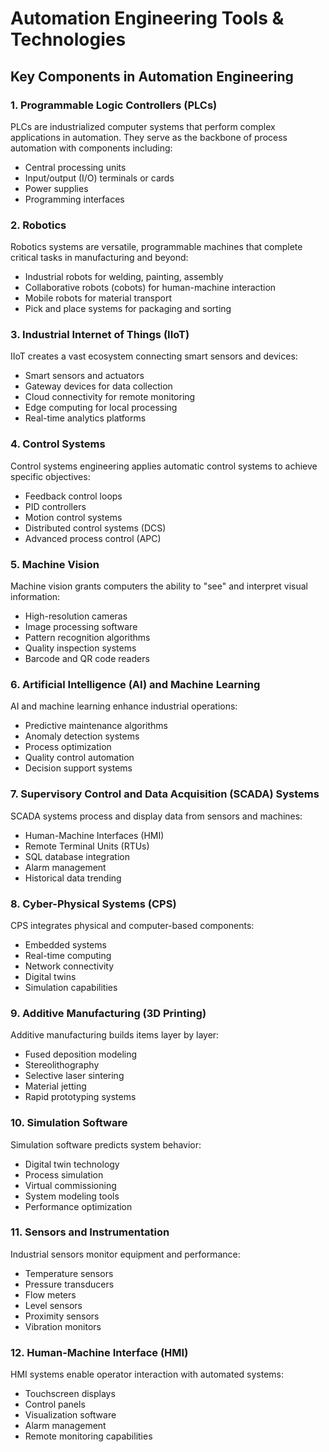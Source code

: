 # Automation Engineering Tools & Technologies

## Key Components in Automation Engineering

### 1. Programmable Logic Controllers (PLCs)
PLCs are industrialized computer systems that perform complex applications in automation. They serve as the backbone of process automation with components including:
- Central processing units
- Input/output (I/O) terminals or cards
- Power supplies
- Programming interfaces

### 2. Robotics
Robotics systems are versatile, programmable machines that complete critical tasks in manufacturing and beyond:
- Industrial robots for welding, painting, assembly
- Collaborative robots (cobots) for human-machine interaction
- Mobile robots for material transport
- Pick and place systems for packaging and sorting

### 3. Industrial Internet of Things (IIoT)
IIoT creates a vast ecosystem connecting smart sensors and devices:
- Smart sensors and actuators
- Gateway devices for data collection
- Cloud connectivity for remote monitoring
- Edge computing for local processing
- Real-time analytics platforms

### 4. Control Systems
Control systems engineering applies automatic control systems to achieve specific objectives:
- Feedback control loops
- PID controllers
- Motion control systems
- Distributed control systems (DCS)
- Advanced process control (APC)

### 5. Machine Vision
Machine vision grants computers the ability to "see" and interpret visual information:
- High-resolution cameras
- Image processing software
- Pattern recognition algorithms
- Quality inspection systems
- Barcode and QR code readers

### 6. Artificial Intelligence (AI) and Machine Learning
AI and machine learning enhance industrial operations:
- Predictive maintenance algorithms
- Anomaly detection systems
- Process optimization
- Quality control automation
- Decision support systems

### 7. Supervisory Control and Data Acquisition (SCADA) Systems
SCADA systems process and display data from sensors and machines:
- Human-Machine Interfaces (HMI)
- Remote Terminal Units (RTUs)
- SQL database integration
- Alarm management
- Historical data trending

### 8. Cyber-Physical Systems (CPS)
CPS integrates physical and computer-based components:
- Embedded systems
- Real-time computing
- Network connectivity
- Digital twins
- Simulation capabilities

### 9. Additive Manufacturing (3D Printing)
Additive manufacturing builds items layer by layer:
- Fused deposition modeling
- Stereolithography
- Selective laser sintering
- Material jetting
- Rapid prototyping systems

### 10. Simulation Software
Simulation software predicts system behavior:
- Digital twin technology
- Process simulation
- Virtual commissioning
- System modeling tools
- Performance optimization

### 11. Sensors and Instrumentation
Industrial sensors monitor equipment and performance:
- Temperature sensors
- Pressure transducers
- Flow meters
- Level sensors
- Proximity sensors
- Vibration monitors

### 12. Human-Machine Interface (HMI)
HMI systems enable operator interaction with automated systems:
- Touchscreen displays
- Control panels
- Visualization software
- Alarm management
- Remote monitoring capabilities
